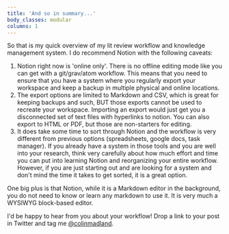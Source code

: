 ```yaml
---
title: 'And so in summary...'
body_classes: modular
columns: 1
---
```


So that is my quick overview of my lit review workflow and knowledge management system. I do recommend Notion with the following caveats:
1. Notion right now is 'online only'. There is no offline editing mode like you can get with a git/grav/atom workflow. This means that you need to ensure that you have a system where you regularly export your workspace and keep a backup in multiple physical and online locations.
2. The export options are limited to Markdown and CSV, which is great for keeping backups and such, BUT those exports cannot be used to recreate your workspace. Importing an export would just get you a disconnected set of text files with hyperlinks to notion. You can also export to HTML or PDF, but those are non-starters for editing.
3. It does take some time to sort through Notion and the workflow is very different from previous options (spreadsheets, google docs, task manager). If you already have a system in those tools and you are well into your research, think very carefully about how much effort and time you can put into learning Notion and reorganizing your entire workflow. However, if you are just starting out and are looking for a system and don't mind the time it takes to get sorted, it is  a great option.

One big plus is that Notion, while it is a Markdown editor in the background, you do not need to know or learn any markdown to use it. It is very much a WYSIWYG block-based editor.

I'd be happy to hear from you about your workflow! Drop a link to your post in Twitter and tag me [@colinmadland](https://twitter.com/colinmadland).
